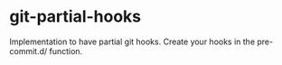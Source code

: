 git-partial-hooks
=================

Implementation to have partial git hooks. Create your hooks in the pre-commit.d/ function.

